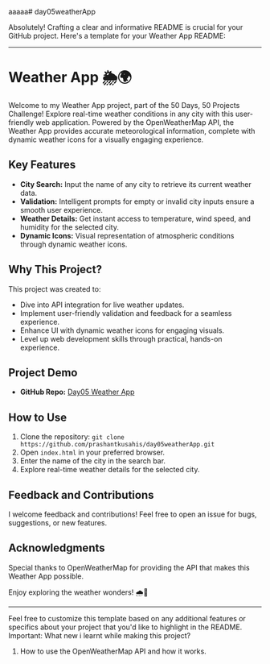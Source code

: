aaaaa# day05weatherApp

Absolutely! Crafting a clear and informative README is crucial for your GitHub project. Here's a template for your Weather App README:

---

# Weather App 🌦️🌍

Welcome to my Weather App project, part of the 50 Days, 50 Projects Challenge! Explore real-time weather conditions in any city with this user-friendly web application. Powered by the OpenWeatherMap API, the Weather App provides accurate meteorological information, complete with dynamic weather icons for a visually engaging experience.

## Key Features

- **City Search:** Input the name of any city to retrieve its current weather data.
- **Validation:** Intelligent prompts for empty or invalid city inputs ensure a smooth user experience.
- **Weather Details:** Get instant access to temperature, wind speed, and humidity for the selected city.
- **Dynamic Icons:** Visual representation of atmospheric conditions through dynamic weather icons.

## Why This Project?

This project was created to:

- Dive into API integration for live weather updates.
- Implement user-friendly validation and feedback for a seamless experience.
- Enhance UI with dynamic weather icons for engaging visuals.
- Level up web development skills through practical, hands-on experience.

## Project Demo

- **GitHub Repo:** [Day05 Weather App](https://github.com/prashantkusahis/day05weatherApp)


## How to Use

1. Clone the repository: `git clone https://github.com/prashantkusahis/day05weatherApp.git`
2. Open `index.html` in your preferred browser.
3. Enter the name of the city in the search bar.
4. Explore real-time weather details for the selected city.

## Feedback and Contributions

I welcome feedback and contributions! Feel free to open an issue for bugs, suggestions, or new features.

## Acknowledgments

Special thanks to OpenWeatherMap for providing the API that makes this Weather App possible.

Enjoy exploring the weather wonders! 🌧️🚀

---

Feel free to customize this template based on any additional features or specifics about your project that you'd like to highlight in the README.
Important:
What new i learnt while making this project?
1. How to use the OpenWeatherMap API and how it works.
